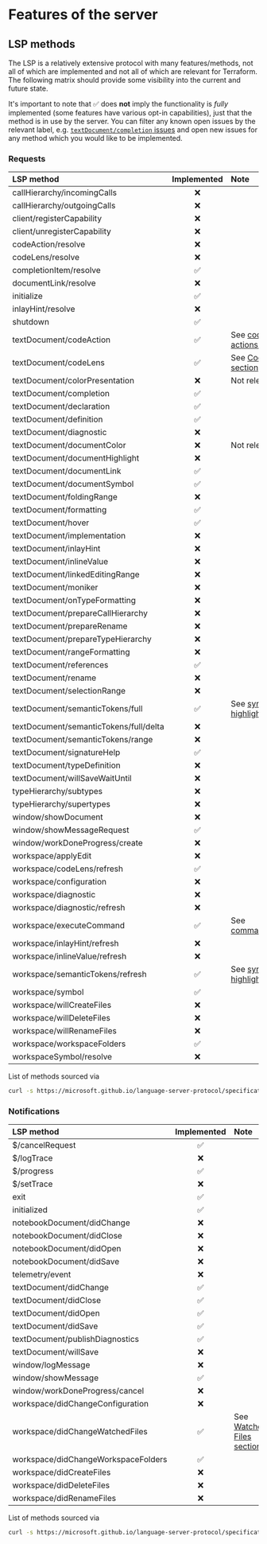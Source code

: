 # Features of the server

## LSP methods

The LSP is a relatively extensive protocol with many features/methods, not all of which are implemented and not all of which are relevant for Terraform. The following matrix should provide some visibility into the current and future state.

It's important to note that ✅ does **not** imply the functionality is _fully_ implemented (some features have various opt-in capabilities), just that the method is in use by the server. You can filter any known open issues by the relevant label, e.g. [`textDocument/completion` issues](https://github.com/hashicorp/terraform-ls/issues?q=is%3Aopen+is%3Aissue+label%3AtextDocument%2Fcompletion) and open new issues for any method which you would like to be implemented.

### Requests

| LSP method | Implemented | Note |
| :---       |    :----:   | :--- |
| callHierarchy/incomingCalls | ❌ | |
| callHierarchy/outgoingCalls | ❌ | |
| client/registerCapability | ❌ | |
| client/unregisterCapability | ❌ | |
| codeAction/resolve | ❌ | |
| codeLens/resolve | ❌ | |
| completionItem/resolve | ✅ | |
| documentLink/resolve | ❌ | |
| initialize | ✅ | |
| inlayHint/resolve | ❌ | |
| shutdown | ✅ | |
| textDocument/codeAction | ✅ | See [code-actions.md](https://github.com/hashicorp/terraform-ls/blob/main/docs/code-actions.md) |
| textDocument/codeLens | ✅ | See [Code Lens section](https://github.com/hashicorp/terraform-ls/blob/main/docs/language-clients.md#code-lens) |
| textDocument/colorPresentation | ❌ | Not relevant |
| textDocument/completion | ✅ | |
| textDocument/declaration | ✅ | |
| textDocument/definition | ✅ | |
| textDocument/diagnostic | ❌ | |
| textDocument/documentColor | ❌ | Not relevant |
| textDocument/documentHighlight | ❌ | |
| textDocument/documentLink | ✅ | |
| textDocument/documentSymbol | ✅ | |
| textDocument/foldingRange | ❌ | |
| textDocument/formatting | ✅ | |
| textDocument/hover | ✅ | |
| textDocument/implementation | ❌ | |
| textDocument/inlayHint | ❌ | |
| textDocument/inlineValue | ❌ | |
| textDocument/linkedEditingRange | ❌ | |
| textDocument/moniker | ❌ | |
| textDocument/onTypeFormatting | ❌ | |
| textDocument/prepareCallHierarchy | ❌ | |
| textDocument/prepareRename | ❌ | |
| textDocument/prepareTypeHierarchy | ❌ | |
| textDocument/rangeFormatting | ❌ | |
| textDocument/references | ✅ | |
| textDocument/rename | ❌ | |
| textDocument/selectionRange | ❌ | |
| textDocument/semanticTokens/full | ✅ | See [syntax-highlighting.md](https://github.com/hashicorp/terraform-ls/blob/main/docs/syntax-highlighting.md#semantic-tokens) |
| textDocument/semanticTokens/full/delta | ❌ | |
| textDocument/semanticTokens/range | ❌ | |
| textDocument/signatureHelp | ✅ | |
| textDocument/typeDefinition | ❌ | |
| textDocument/willSaveWaitUntil | ❌ | |
| typeHierarchy/subtypes | ❌ | |
| typeHierarchy/supertypes | ❌ | |
| window/showDocument | ❌ | |
| window/showMessageRequest | ✅ | |
| window/workDoneProgress/create | ❌ | |
| workspace/applyEdit | ❌ | |
| workspace/codeLens/refresh | ✅ | |
| workspace/configuration | ❌ | |
| workspace/diagnostic | ❌ | |
| workspace/diagnostic/refresh | ❌ | |
| workspace/executeCommand | ✅ | See [commands.md](https://github.com/hashicorp/terraform-ls/blob/main/docs/commands.md) |
| workspace/inlayHint/refresh | ❌ | |
| workspace/inlineValue/refresh | ❌ | |
| workspace/semanticTokens/refresh | ✅ | See [syntax-highlighting.md](https://github.com/hashicorp/terraform-ls/blob/main/docs/syntax-highlighting.md#semantic-tokens) |
| workspace/symbol | ✅ | |
| workspace/willCreateFiles | ❌ | |
| workspace/willDeleteFiles | ❌ | |
| workspace/willRenameFiles | ❌ | |
| workspace/workspaceFolders | ✅ | |
| workspaceSymbol/resolve | ❌ | |

List of methods sourced via
```sh
curl -s https://microsoft.github.io/language-server-protocol/specifications/lsp/3.17/metaModel/metaModel.json | jq -r '.requests[].method' | sort
```

### Notifications

| LSP method | Implemented | Note |
| :---       |    :----:   | :--- |
| $/cancelRequest | ✅ | |
| $/logTrace | ❌ | |
| $/progress | ✅ | |
| $/setTrace | ❌ | |
| exit | ✅ | |
| initialized | ✅ | |
| notebookDocument/didChange | ❌ | |
| notebookDocument/didClose | ❌ | |
| notebookDocument/didOpen | ❌ | |
| notebookDocument/didSave | ❌ | |
| telemetry/event | ❌  | |
| textDocument/didChange | ✅ | |
| textDocument/didClose | ✅ | |
| textDocument/didOpen | ✅ | |
| textDocument/didSave | ✅ | |
| textDocument/publishDiagnostics | ✅ | |
| textDocument/willSave | ❌ | |
| window/logMessage | ❌ | |
| window/showMessage | ✅ | |
| window/workDoneProgress/cancel | ❌ | |
| workspace/didChangeConfiguration | ❌ | |
| workspace/didChangeWatchedFiles | ✅ | See [Watched Files section](https://github.com/hashicorp/terraform-ls/blob/main/docs/language-clients.md#watched-files) |
| workspace/didChangeWorkspaceFolders | ✅ | |
| workspace/didCreateFiles | ❌ | |
| workspace/didDeleteFiles | ❌ | |
| workspace/didRenameFiles | ❌ | |

List of methods sourced via
```sh
curl -s https://microsoft.github.io/language-server-protocol/specifications/lsp/3.17/metaModel/metaModel.json | jq -r '.requests[].method' | sort
```
